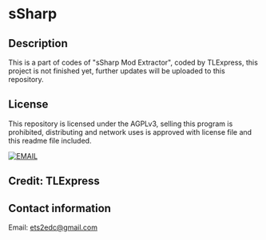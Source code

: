 # sSharp

## Description

This is a part of codes of "sSharp Mod Extractor", coded by TLExpress, this project is not finished yet, further updates will be uploaded to this repository.

## License

This repository is licensed under the AGPLv3, selling this program is prohibited, distributing and network uses is approved with license file and this readme file included.

[![EMAIL](https://tlexpress.github.io/CGhws/index_files/email_thumb.png)](mailto:ets2edc@gmail.com)

## Credit: TLExpress

## Contact information

Email: ets2edc@gmail.com